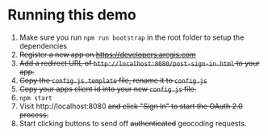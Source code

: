 # Running this demo

1. Make sure you run `npm run bootstrap` in the root folder to setup the dependencies
2. ~~Register a new app on https://developers.arcgis.com~~
3. ~~Add a redirect URL of `http://localhost:8080/post-sign-in.html` to your app.~~
4. ~~Copy the `config.js.template` file, rename it to `config.js`~~
5. ~~Copy your apps client id into your new `config.js` file.~~
6. `npm start`
7. Visit http://localhost:8080 ~~and click "Sign In" to start the OAuth 2.0 process.~~
8. Start clicking buttons to send off ~~authenticated~~ geocoding requests.
